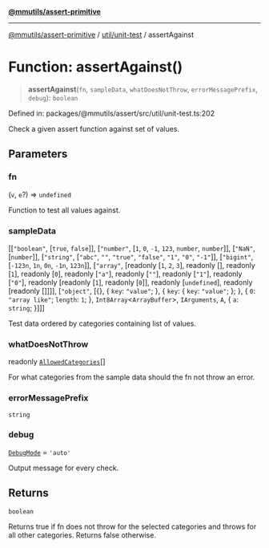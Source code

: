[**@mmutils/assert-primitive**](../../../README.md)

***

[@mmutils/assert-primitive](../../../modules.md) / [util/unit-test](../README.md) / assertAgainst

# Function: assertAgainst()

> **assertAgainst**(`fn`, `sampleData`, `whatDoesNotThrow`, `errorMessagePrefix`, `debug`): `boolean`

Defined in: packages/@mmutils/assert/src/util/unit-test.ts:202

Check a given assert function against set of values.

## Parameters

### fn

(`v`, `e`?) => `undefined`

Function to test all values against.

### sampleData

\[\[`"boolean"`, \[`true`, `false`\]\], \[`"number"`, \[`1`, `0`, `-1`, `123`, `number`, `number`\]\], \[`"NaN"`, \[`number`\]\], \[`"string"`, \[`"abc"`, `""`, `"true"`, `"false"`, `"1"`, `"0"`, `"-1"`\]\], \[`"bigint"`, \[`-123n`, `1n`, `0n`, `-1n`, `123n`\]\], \[`"array"`, \[readonly \[`1`, `2`, `3`\], readonly \[\], readonly \[`1`\], readonly \[`0`\], readonly \[`"a"`\], readonly \[`""`\], readonly \[`"1"`\], readonly \[`"0"`\], readonly \[readonly \[`1`\], readonly \[`0`\]\], readonly \[`undefined`\], readonly \[readonly \[\]\]\]\], \[`"object"`, \[\{\}, \{ `key`: `"value"`; \}, \{ `key`: \{ `key`: `"value"`; \}; \}, \{ `0`: `"array like"`; `length`: `1`; \}, `Int8Array`\<`ArrayBuffer`\>, `IArguments`, `A`, \{ `a`: `string`; \}\]\]\]

Test data ordered by categories containing list of values.

### whatDoesNotThrow

readonly [`AllowedCategories`](../type-aliases/AllowedCategories.md)[]

For what categories from the sample data should the fn
not throw an error.

### errorMessagePrefix

`string`

### debug

[`DebugMode`](../type-aliases/DebugMode.md) = `'auto'`

Output message for every check.

## Returns

`boolean`

Returns true if fn does not throw for the selected categories and
throws for all other categories. Returns false otherwise.
